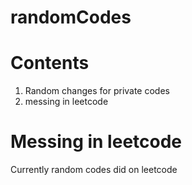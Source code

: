 # randomCodes

# Contents

1) Random changes for private codes
2) messing in leetcode

# Messing in leetcode

Currently random codes did on leetcode
